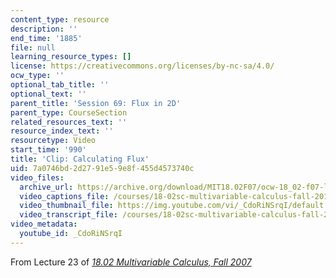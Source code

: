 ```yaml
---
content_type: resource
description: ''
end_time: '1885'
file: null
learning_resource_types: []
license: https://creativecommons.org/licenses/by-nc-sa/4.0/
ocw_type: ''
optional_tab_title: ''
optional_text: ''
parent_title: 'Session 69: Flux in 2D'
parent_type: CourseSection
related_resources_text: ''
resource_index_text: ''
resourcetype: Video
start_time: '990'
title: 'Clip: Calculating Flux'
uid: 7a0746bd-2d27-91e5-9e8f-455d4573740c
video_files:
  archive_url: https://archive.org/download/MIT18.02F07/ocw-18_02-f07-lec23_300k.mp4
  video_captions_file: /courses/18-02sc-multivariable-calculus-fall-2010/CdoRiNSrqI_captions.vtt
  video_thumbnail_file: https://img.youtube.com/vi/_CdoRiNSrqI/default.jpg
  video_transcript_file: /courses/18-02sc-multivariable-calculus-fall-2010/CdoRiNSrqI_transcript.pdf
video_metadata:
  youtube_id: _CdoRiNSrqI
---
```


From Lecture 23 of [_18.02 Multivariable Calculus, Fall 2007_](/courses/18-02-multivariable-calculus-fall-2007/video_galleries/video-lectures)


